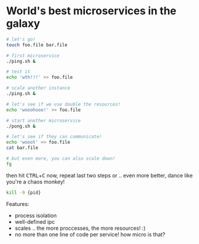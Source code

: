 World's best microservices in the galaxy
========================================

```bash
# let's go!
touch foo.file bar.file

# first microservice
./ping.sh &

# test it
echo 'wth!!!' >> foo.file

# scale another instance
./ping.sh &

# let's see if we use double the resources!
echo 'wooohooo!' >> foo.file

# start another microservice
./pong.sh &

# let's see if they can communicate!
echo 'wooot' >> foo.file 
cat bar.file

# but even more, you can also scale down!
fg
```
then hit <kbd>CTRL</kbd>+<kbd>C</kbd>
now, repeat last two steps or ..
even more better, dance like you're a chaos monkey!

```bash
kill -9 {pid}
```

Features:
 * process isolation
 * well-defined ipc
 * scales .. the more proccesses, the more resources! :)
 * no more than one line of code per service! how micro is that?
